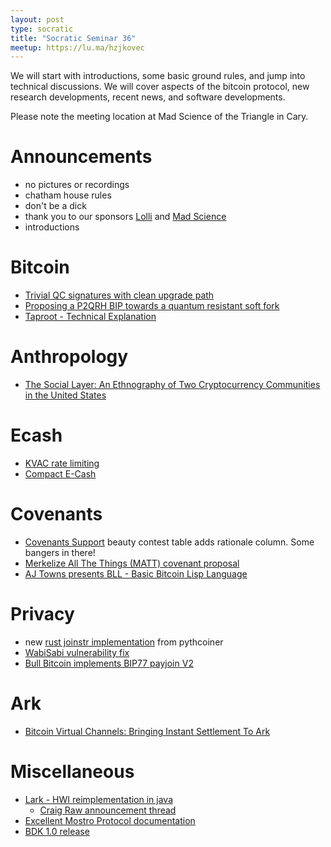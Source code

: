 ```yaml
---
layout: post
type: socratic
title: "Socratic Seminar 36"
meetup: https://lu.ma/hzjkovec
---
```


We will start with introductions, some basic ground rules, and jump into technical discussions. We will cover aspects of the bitcoin protocol, new research developments, recent news, and software developments.

Please note the meeting location at Mad Science of the Triangle in Cary.

# Announcements

- no pictures or recordings
- chatham house rules
- don't be a dick
- thank you to our sponsors [Lolli](https://www.lolli.com/) and [Mad Science](https://triangle.madscience.org/)
- introductions

# Bitcoin
- [Trivial QC signatures with clean upgrade path](https://gnusha.org/pi/bitcoindev/52f3bfc0-9446-4400-bf7a-7e38e5777c56@dashjr.org/T/#m8c9407a48d3358be40fb94ab512c3e72b95e17cc)
- [Proposing a P2QRH BIP towards a quantum resistant soft fork](https://delvingbitcoin.org/t/proposing-a-p2qrh-bip-towards-a-quantum-resistant-soft-fork/956) 
- [Taproot - Technical Explanation](https://learnmeabitcoin.com/technical/upgrades/taproot/)

# Anthropology
- [The Social Layer: An Ethnography of Two Cryptocurrency Communities in the United States](https://etheses.lse.ac.uk/4775/)

# Ecash
- [KVAC rate limiting](https://gist.github.com/nothingmuch/234abd24c533e5233aa2796f21a8c115)
- [Compact E-Cash](https://link.springer.com/chapter/10.1007/11426639_18)

# Covenants
- [Covenants Support](https://en.bitcoin.it/wiki/Covenants_support) beauty contest table adds rationale column. Some bangers in there!
- [Merkelize All The Things (MATT) covenant proposal](https://merkle.fun/)
- [AJ Towns presents BLL - Basic Bitcoin Lisp Language](https://brink.dev/blog/2024/12/19/eng-call-aj-towns-bll/)

# Privacy
- new [rust joinstr implementation](https://github.com/pythcoiner/joinstr) from pythcoiner
- [WabiSabi vulnerability fix](https://www.therage.co/vulnerability-wabisabi-coinjoin/)
- [Bull Bitcoin implements BIP77 payjoin V2](https://www.bullbitcoin.com/blog/bull-bitcoin-wallet-payjoin)

# Ark
- [Bitcoin Virtual Channels: Bringing Instant Settlement To Ark](https://arkdev.info/blog/bitcoin-virtual-channels/)

# Miscellaneous
- [Lark - HWI reimplementation in java](https://github.com/sparrowwallet/larkapp)
  - [Craig Raw announcement thread](https://x.com/craigraw/status/1863882416546271714)
- [Excellent Mostro Protocol documentation](https://mostro.network/protocol/)
- [BDK 1.0 release](https://github.com/bitcoindevkit/bdk/releases)
